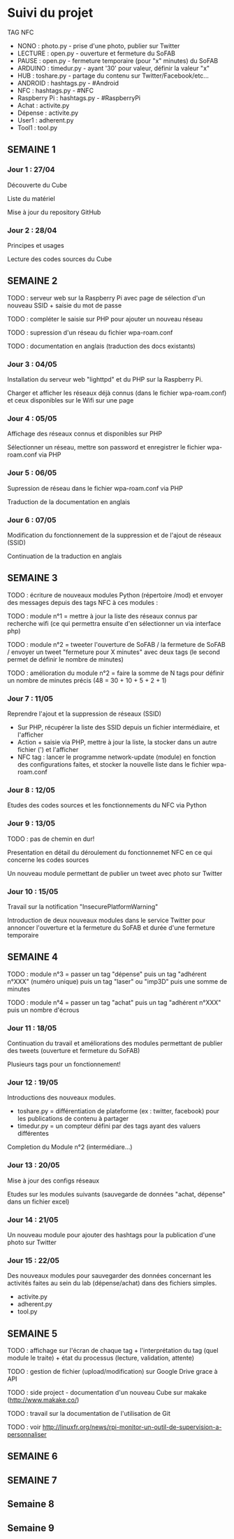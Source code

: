 # Suivi du projet 

TAG NFC
* NONO : photo.py - prise d'une photo, publier sur Twitter
* LECTURE : open.py - ouverture et fermeture du SoFAB
* PAUSE : open.py - fermeture temporaire (pour "x" minutes) du SoFAB
* ARDUINO : timedur.py - ayant '30' pour valeur, définir la valeur "x"
* HUB : toshare.py - partage du contenu sur Twitter/Facebook/etc...
* ANDROID : hashtags.py - #Android
* NFC : hashtags.py - #NFC
* Raspberry Pi : hashtags.py - #RaspberryPi
* Achat : activite.py
* Dépense : activite.py
* User1 : adherent.py
* Tool1 : tool.py

## SEMAINE 1

### Jour 1 : 27/04

Découverte du Cube

Liste du matériel

Mise à jour du repository GitHub

### Jour 2 : 28/04

Principes et usages

Lecture des codes sources du Cube

## SEMAINE 2

TODO : serveur web sur la Raspberry Pi avec page de sélection d'un nouveau SSID + saisie du mot de passe

TODO : compléter le saisie sur PHP pour ajouter un nouveau réseau

TODO : supression d'un réseau du fichier wpa-roam.conf

TODO : documentation en anglais (traduction des docs existants)

### Jour 3 : 04/05

Installation du serveur web "lighttpd" et du PHP sur la Raspberry Pi.

Charger et afficher les réseaux déjà connus (dans le fichier wpa-roam.conf) et ceux disponibles sur le Wifi sur une page

### Jour 4 : 05/05

Affichage des réseaux connus et disponibles sur PHP

Sélectionner un réseau, mettre son password et enregistrer le fichier wpa-roam.conf via PHP

### Jour 5 : 06/05

Supression de réseau dans le fichier wpa-roam.conf via PHP

Traduction de la documentation en anglais

### Jour 6 : 07/05

Modification du fonctionnement de la suppression et de l'ajout de réseaux (SSID)

Continuation de la traduction en anglais

## SEMAINE 3

TODO : écriture de nouveaux modules Python (répertoire /mod) et envoyer des messages depuis des tags NFC à ces modules :

TODO : module n°1 = mettre à jour la liste des réseaux connus par recherche wifi (ce qui permettra ensuite d'en sélectionner un via interface php)

TODO : module n°2 = tweeter l'ouverture de SoFAB / la fermeture de SoFAB / envoyer un tweet "fermeture pour X minutes" avec deux tags (le second permet de définir le nombre de minutes)

TODO : amélioration du module n°2 = faire la somme de N tags pour définir un nombre de minutes précis (48 = 30 + 10 + 5 + 2 + 1)

### Jour 7 : 11/05

Reprendre l'ajout et la suppression de réseaux (SSID)
* Sur PHP, récupérer la liste des SSID depuis un fichier intermédiaire, et l'afficher
* Action + saisie via PHP, mettre à jour la liste, la stocker dans un autre fichier (') et l'afficher
* NFC tag : lancer le programme network-update (module) en fonction des configurations faites, et stocker la nouvelle liste dans le fichier wpa-roam.conf

### Jour 8 : 12/05

Etudes des codes sources et les fonctionnements du NFC via Python

### Jour 9 : 13/05

TODO : pas de chemin en dur!

Presentation en détail du déroulement du fonctionnemet NFC en ce qui concerne les codes sources

Un nouveau module permettant de publier un tweet avec photo sur Twitter

### Jour 10 : 15/05

Travail sur la notification "InsecurePlatformWarning"

Introduction de deux nouveaux modules dans le service Twitter pour annoncer l'ouverture et la fermeture du SoFAB et durée d'une fermeture temporaire

## SEMAINE 4

TODO : module n°3 = passer un tag "dépense" puis un tag "adhérent n°XXX" (numéro unique) puis un tag "laser" ou "imp3D" puis une somme de minutes

TODO : module n°4 = passer un tag "achat" puis un tag "adhérent n°XXX" puis un nombre d'écrous

### Jour 11 : 18/05

Continuation du travail et améliorations des modules permettant de publier des tweets (ouverture et fermeture du SoFAB)

Plusieurs tags pour un fonctionnement!

### Jour 12 : 19/05

Introductions des nouveaux modules.
   * toshare.py = différentiation de plateforme (ex : twitter, facebook) pour les publications de contenu à partager
   * timedur.py = un compteur défini par des tags ayant des valuers différentes

Completion du Module n°2 (intermédiare...)

### Jour 13 : 20/05

Mise à jour des configs réseaux

Etudes sur les modules suivants (sauvegarde de données "achat, dépense" dans un fichier excel)

### Jour 14 : 21/05

Un nouveau module pour ajouter des hashtags pour la publication d'une photo sur Twitter

### Jour 15 : 22/05

Des nouveaux modules pour sauvegarder des données concernant les activités faites au sein du lab (dépense/achat) dans des fichiers simples.
* activite.py
* adherent.py
* tool.py

## SEMAINE 5

TODO : affichage sur l'écran de chaque tag + l'interprétation du tag (quel module le traite) + état du processus (lecture, validation, attente)

TODO : gestion de fichier (upload/modification) sur Google Drive grace à API

TODO : side project - documentation d'un nouveau Cube sur makake (http://www.makake.co/)

TODO : travail sur la documentation de l'utilisation de Git

TODO : voir http://linuxfr.org/news/rpi-monitor-un-outil-de-supervision-a-personnaliser

## SEMAINE 6

## SEMAINE 7

## Semaine 8

## Semaine 9
